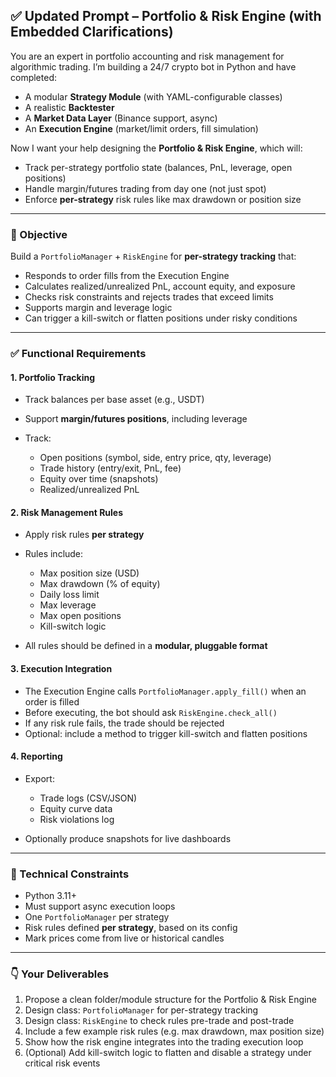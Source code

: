 ## ✅ Updated Prompt – **Portfolio & Risk Engine** (with Embedded Clarifications)

 You are an expert in portfolio accounting and risk management for algorithmic trading. I’m building a 24/7 crypto bot in Python and have completed:

 * A modular **Strategy Module** (with YAML-configurable classes)
 * A realistic **Backtester**
 * A **Market Data Layer** (Binance support, async)
 * An **Execution Engine** (market/limit orders, fill simulation)

 Now I want your help designing the **Portfolio & Risk Engine**, which will:

 * Track per-strategy portfolio state (balances, PnL, leverage, open positions)
 * Handle margin/futures trading from day one (not just spot)
 * Enforce **per-strategy** risk rules like max drawdown or position size

 ---

 ### 🎯 Objective

 Build a `PortfolioManager` + `RiskEngine` for **per-strategy tracking** that:

 * Responds to order fills from the Execution Engine
 * Calculates realized/unrealized PnL, account equity, and exposure
 * Checks risk constraints and rejects trades that exceed limits
 * Supports margin and leverage logic
 * Can trigger a kill-switch or flatten positions under risky conditions

 ---

 ### ✅ Functional Requirements

 #### 1. **Portfolio Tracking**

 * Track balances per base asset (e.g., USDT)
 * Support **margin/futures positions**, including leverage
 * Track:

   * Open positions (symbol, side, entry price, qty, leverage)
   * Trade history (entry/exit, PnL, fee)
   * Equity over time (snapshots)
   * Realized/unrealized PnL

 #### 2. **Risk Management Rules**

 * Apply risk rules **per strategy**
 * Rules include:

   * Max position size (USD)
   * Max drawdown (% of equity)
   * Daily loss limit
   * Max leverage
   * Max open positions
   * Kill-switch logic
 * All rules should be defined in a **modular, pluggable format**

 #### 3. **Execution Integration**

 * The Execution Engine calls `PortfolioManager.apply_fill()` when an order is filled
 * Before executing, the bot should ask `RiskEngine.check_all()`
 * If any risk rule fails, the trade should be rejected
 * Optional: include a method to trigger kill-switch and flatten positions

 #### 4. **Reporting**

 * Export:

   * Trade logs (CSV/JSON)
   * Equity curve data
   * Risk violations log
 * Optionally produce snapshots for live dashboards

 ---

 ### 🔧 Technical Constraints

 * Python 3.11+
 * Must support async execution loops
 * One `PortfolioManager` per strategy
 * Risk rules defined **per strategy**, based on its config
 * Mark prices come from live or historical candles

 ---

 ### 👇 Your Deliverables

 1. Propose a clean folder/module structure for the Portfolio & Risk Engine
 2. Design class: `PortfolioManager` for per-strategy tracking
 3. Design class: `RiskEngine` to check rules pre-trade and post-trade
 4. Include a few example risk rules (e.g. max drawdown, max position size)
 5. Show how the risk engine integrates into the trading execution loop
 6. (Optional) Add kill-switch logic to flatten and disable a strategy under critical risk events

